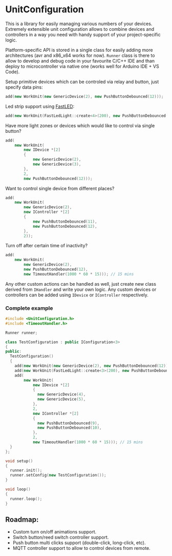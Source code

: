 # UnitConfiguration
This is a library for easily managing various numbers of your devices. Extremely extensible unit configuration allows to combine devices and controllers in a way you need with handy support of your project-specific logic.

Platform-specific API is stored in a single class for easily adding more architectures (avr and x86_x64 works for now).
`Runner` class is there to allow to develop and debug code in your favourite C/C++ IDE and than deploy to microcontroller via native one (works well for Arduino IDE + VS Code).

Setup primitive devices which can be controled via relay and button, just specify data pins:

```C++
add(new WorkUnit(new GenericDevice(2), new PushButtonDebounced(12)));
```

Led strip support using [FastLED](https://github.com/FastLED/FastLED):
```C++
add(new WorkUnit(FastLedLight::create<4>(200), new PushButtonDebounced(12)));
```
Have more light zones or devices which would like to control via single button?
```C++
add(
    new WorkUnit(
        new IDevice *[2]
        {
            new GenericDevice(2),
            new GenericDevice(3),
        },
        2,
        new PushButtonDebounced(12)));
```

Want to control single device from different places?
```C++
add(
    new WorkUnit(
        new GenericDevice(2),
        new IController *[2]
        {
            new PushButtonDebounced(11),
            new PushButtonDebounced(12),
        },
        2));
```

Turn off after certain time of inactivity?
```C++
add(
    new WorkUnit(
        new GenericDevice(2),
        new PushButtonDebounced(12),
        new TimeoutHandler(1000 * 60 * 15))); // 15 mins
```

Any other custom actions can be handled as well, just create new class derived from `IHandler` and write your own logic. Any custom devices or controllers can be added using `IDevice` or `IController` respectively.

### Complete example

```C++
#include <UnitConfiguration.h>
#include <TimeoutHandler.h>

Runner runner;

class TestConfiguration : public IConfiguration<3>
{
public:
  TestConfiguration()
  {
    add(new WorkUnit(new GenericDevice(2), new PushButtonDebounced(12)));
    add(new WorkUnit(FastLedLight::create<3>(200), new PushButtonDebounced(11)));
    add(
        new WorkUnit(
            new IDevice *[2]
            {
              new GenericDevice(4),
              new GenericDevice(5),
            },
            2,
            new IController *[2]
            {
              new PushButtonDebounced(9),
              new PushButtonDebounced(10),
            },
            2,
            new TimeoutHandler(1000 * 60 * 15))); // 15 mins
  }
};

void setup()
{
  runner.init();
  runner.setConfig(new TestConfiguration());
}

void loop()
{
  runner.loop();
}
```

## Roadmap:

- Custom turn on/off animations support.
- Switch button/reed switch controller support.
- Push button multi clicks support (double-click, long-click, etc).
- MQTT controller support to allow to control devices from remote.
